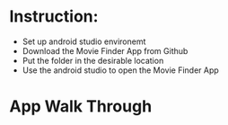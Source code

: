 # Instruction:
- Set up android studio environemt
- Download the Movie Finder App from Github
- Put the folder in the desirable location
- Use the android studio to open the Movie Finder App
# App Walk Through 

